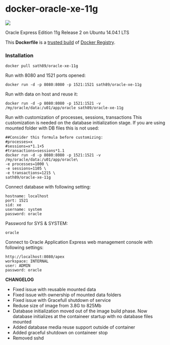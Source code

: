 docker-oracle-xe-11g
============================
[![](https://badge.imagelayers.io/sath89/oracle-xe-11g:latest.svg)](https://imagelayers.io/?images=sath89/oracle-xe-11g:latest 'Get your own badge on imagelayers.io')

Oracle Express Edition 11g Release 2 on Ubuntu 14.04.1 LTS

This **Dockerfile** is a [trusted build](https://registry.hub.docker.com/u/sath89/oracle-xe-11g/) of [Docker Registry](https://registry.hub.docker.com/).

### Installation

    docker pull sath89/oracle-xe-11g

Run with 8080 and 1521 ports opened:

    docker run -d -p 8080:8080 -p 1521:1521 sath89/oracle-xe-11g

Run with data on host and reuse it:

    docker run -d -p 8080:8080 -p 1521:1521 -v /my/oracle/data:/u01/app/oracle sath89/oracle-xe-11g

Run with customization of processes, sessions, transactions
This customization is needed on the database initialization stage. If you are using mounted folder with DB files this is not used:

    ##Consider this formula before customizing:
    #processes=x
    #sessions=x*1.1+5
    #transactions=sessions*1.1
    docker run -d -p 8080:8080 -p 1521:1521 -v /my/oracle/data:/u01/app/oracle\
    -e processes=1000 \
    -e sessions=1105 \
    -e transactions=1215 \
    sath89/oracle-xe-11g

Connect database with following setting:

    hostname: localhost
    port: 1521
    sid: xe
    username: system
    password: oracle

Password for SYS & SYSTEM:

    oracle

Connect to Oracle Application Express web management console with following settings:

    http://localhost:8080/apex
    workspace: INTERNAL
    user: ADMIN
    password: oracle

**CHANGELOG**
* Fixed issue with reusable mounted data
* Fixed issue with ownership of mounted data folders
* Fixed issue with Gracefull shutdown of service
* Reduse size of image from 3.8G to 825Mb
* Database initialization moved out of the image build phase. Now database initializes at the containeer startup with no database files mounted
* Added database media reuse support outside of container
* Added graceful shutdown on containeer stop
* Removed sshd

